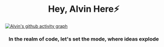 <h1 align="center">Hey, Alvin Here⚡</h1>


[![Alvin's github activity graph](https://github-readme-activity-graph.vercel.app/graph?username=Alvinjoby&theme=merko)](https://github.com/AlvinJoby/github-readme-activity-graph)

<h3 align="center">In the realm of code, let's set the mode, where ideas explode</h3>
